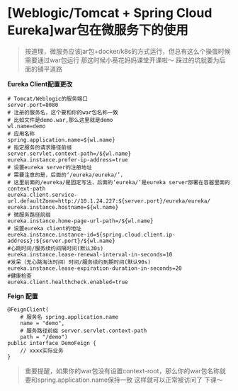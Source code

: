 # \[Weblogic/Tomcat + Spring Cloud Eureka]war包在微服务下的使用

> 按道理，微服务应该jar包+docker/k8s的方式运行，但总有这么个操蛋时候需要通过war包运行 那这时候小葵花妈妈课堂开课啦～ 踩过的坑就要为后面的铺平道路

**Eureka Client配置更改**

```
# Tomcat/Weblogic的服务端口
server.port=8080
# 注册的服务名，这个要和你的war包名称一致
# 比如文件是demo.war,那么这里就是demo
wl.name=demo
# 应用名称
spring.application.name=${wl.name}
# 指定服务的请求路径前缀
server.servlet.context-path=/${wl.name}
eureka.instance.prefer-ip-address=true
# 设置eureka server的注册地址
# 需要注意的是，后面的‘/eureka/eureka/’，
# 这里前面的/eureka/是固定写法，后面的‘eureka/’是eureka server部署在容器里面的context-path
eureka.client.service-url.defaultZone=http://10.1.24.227:${server.port}/eureka/eureka/
eureka.instance.hostname=${wl.name}
# 微服务路径前缀
eureka.instance.home-page-url-path=/${wl.name}
# 设置eureka client的地址
eureka.instance.instance-id=${spring.cloud.client.ip-address}:${server.port}/${wl.name}
#心跳时间/服务续约间隔时间(默认30s)
eureka.instance.lease-renewal-interval-in-seconds=10
#发呆（无心跳淘汰时间）时间/服务续约到期时间(默认90s)
eureka.instance.lease-expiration-duration-in-seconds=20
#健康检查
eureka.client.healthcheck.enabled=true
```

**Feign 配置**

```
@FeignClient(
    # 服务名 spring.application.name
    name = "demo",
    # 服务路径前缀 server.servlet.context-path
    path = "/demo")
public interface DemoFeign {
    // xxxx实际业务
}
```

> 重要提醒，如果你的war包没有设置context-root，那么你的war包名称就要和spring.application.name保持一致 这样就可以正常被访问了 下课～
